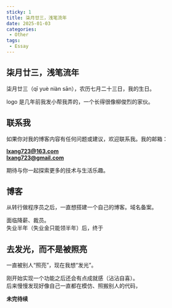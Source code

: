 ```yaml
---
sticky: 1
title: 柒月廿三，浅笔流年
date: 2025-01-03
categories:
 - Other
tags:
 - Essay
---
```


## 柒月廿三，浅笔流年

柒月廿三（qī yuè niàn sān），农历七月二十三日，我的生日。

logo 是几年前我发小帮我弄的，一个长得很像柳俊烈的家伙。

## 联系我
如果你对我的博客内容有任何问题或建议，欢迎联系我。我的邮箱：  

**lxang723@163.com**  
**lxang723@gmail.com**  

期待与你一起探索更多的技术与生活乐趣。  



## 博客

从转行做程序员之后，一直想搭建一个自己的博客。域名备案。

面临降薪、裁员。  
失业半年（失业金只能领半年）后，终于

## 去发光，而不是被照亮

一直被别人“照亮”，现在我想“发光”。

刚开始实现一个功能之后还会有点成就感（沾沾自喜）。  
后来慢慢发现好像自己一直都在模仿、照搬别人的代码，  


**未完待续**